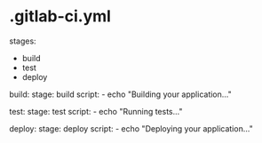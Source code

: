 # .gitlab-ci.yml
stages:
  - build
  - test
  - deploy

build:
  stage: build
  script:
    - echo "Building your application..."

test:
  stage: test
  script:
    - echo "Running tests..."

deploy:
  stage: deploy
  script:
    - echo "Deploying your application..."

